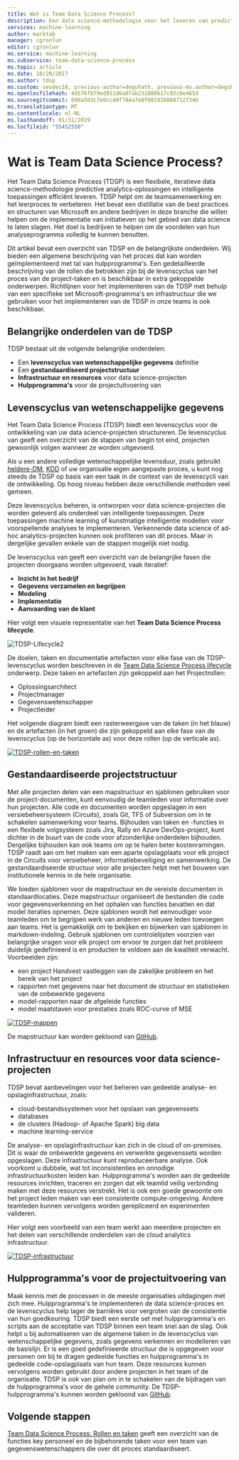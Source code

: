 ```yaml
---
title: Wat is Team Data Science Process?
description: Een data science-methodologie voor het leveren van predictive analytics-oplossingen en intelligente toepassingen biedt.
services: machine-learning
author: marktab
manager: cgronlun
editor: cgronlun
ms.service: machine-learning
ms.subservice: team-data-science-process
ms.topic: article
ms.date: 10/20/2017
ms.author: tdsp
ms.custom: seodec18, previous-author=deguhath, previous-ms.author=deguhath
ms.openlocfilehash: 4d576fb79ed931d6a07ab231888617c95c0e465d
ms.sourcegitcommit: 698a3d3c7e0cc48f784a7e8f081928888712f34b
ms.translationtype: MT
ms.contentlocale: nl-NL
ms.lasthandoff: 01/31/2019
ms.locfileid: "55452550"
---
```

# <a name="what-is-the-team-data-science-process"></a>Wat is Team Data Science Process?

Het Team Data Science Process (TDSP) is een flexibele, iteratieve data science-methodologie predictive analytics-oplossingen en intelligente toepassingen efficiënt leveren. TDSP helpt om de teamsamenwerking en het leerproces te verbeteren. Het bevat een distillatie van de best practices en structuren van Microsoft en andere bedrijven in deze branche die willen helpen om de implementatie van initiatieven op het gebied van data science te laten slagen. Het doel is bedrijven te helpen om de voordelen van hun analyseprogramma volledig te kunnen benutten.

Dit artikel bevat een overzicht van TDSP en de belangrijkste onderdelen. Wij bieden een algemene beschrijving van het proces dat kan worden geïmplementeerd met tal van hulpprogramma's. Een gedetailleerde beschrijving van de rollen die betrokken zijn bij de levenscyclus van het proces van de project-taken en is beschikbaar in extra gekoppelde onderwerpen. Richtlijnen voor het implementeren van de TDSP met behulp van een specifieke set Microsoft-programma's en infrastructuur die we gebruiken voor het implementeren van de TDSP in onze teams is ook beschikbaar.

## <a name="key-components-of-the-tdsp"></a>Belangrijke onderdelen van de TDSP

TDSP bestaat uit de volgende belangrijke onderdelen:

- Een **levenscyclus van wetenschappelijke gegevens** definitie
- Een **gestandaardiseerd projectstructuur**
- **Infrastructuur en resources** voor data science-projecten
- **Hulpprogramma's** voor de projectuitvoering van


## <a name="data-science-lifecycle"></a>Levenscyclus van wetenschappelijke gegevens

Het Team Data Science Process (TDSP) biedt een levenscyclus voor de ontwikkeling van uw data science-projecten structureren. De levenscyclus van geeft een overzicht van de stappen van begin tot eind, projecten gewoonlijk volgen wanneer ze worden uitgevoerd.

Als u een andere volledige wetenschappelijke levensduur, zoals gebruikt [heldere-DM](https://wikipedia.org/wiki/Cross_Industry_Standard_Process_for_Data_Mining), [KDD](https://wikipedia.org/wiki/Data_mining#Process) of uw organisatie eigen aangepaste proces, u kunt nog steeds de TDSP op basis van een taak in de context van de levenscycli van de ontwikkeling. Op hoog niveau hebben deze verschillende methoden veel gemeen. 

Deze levenscyclus beheren, is ontworpen voor data science-projecten die worden geleverd als onderdeel van intelligente toepassingen. Deze toepassingen machine learning of kunstmatige intelligentie modellen voor voorspellende analyses te implementeren. Verkennende data science of ad-hoc analytics-projecten kunnen ook profiteren van dit proces. Maar in dergelijke gevallen enkele van de stappen mogelijk niet nodig.    

De levenscyclus van geeft een overzicht van de belangrijke fasen die projecten doorgaans worden uitgevoerd, vaak iteratief:

* **Inzicht in het bedrijf**
* **Gegevens verzamelen en begrijpen**
* **Modeling**
* **Implementatie**
* **Aanvaarding van de klant**

Hier volgt een visuele representatie van het **Team Data Science Process lifecycle**. 

![TDSP-Lifecycle2](./media/overview/tdsp-lifecycle2.png) 

De doelen, taken en documentatie artefacten voor elke fase van de TDSP-levenscyclus worden beschreven in de [Team Data Science Process lifecycle](lifecycle.md) onderwerp. Deze taken en artefacten zijn gekoppeld aan het Projectrollen:

- Oplossingsarchitect
- Projectmanager
- Gegevenswetenschapper
- Projectleider 

Het volgende diagram biedt een rasterweergave van de taken (in het blauw) en de artefacten (in het groen) die zijn gekoppeld aan elke fase van de levenscyclus (op de horizontale as) voor deze rollen (op de verticale as). 

[ ![TDSP-rollen-en-taken](./media/overview/tdsp-tasks-by-roles.png) ](./media/overview/tdsp-tasks-by-roles.png#lightbox)

## <a name="standardized-project-structure"></a>Gestandaardiseerde projectstructuur

Met alle projecten delen van een mapstructuur en sjablonen gebruiken voor de project-documenten, kunt eenvoudig de teamleden voor informatie over hun projecten. Alle code en documenten worden opgeslagen in een versiebeheersysteem (Circuits), zoals Git, TFS of Subversion om in te schakelen samenwerking voor teams. Bijhouden van taken en -functies in een flexibele volgsysteem zoals Jira, Rally en Azure DevOps-project, kunt dichter in de buurt van de code voor afzonderlijke onderdelen bijhouden. Dergelijke bijhouden kan ook teams om op te halen beter kostenramingen. TDSP raadt aan om het maken van een aparte opslagplaats voor elk project in de Circuits voor versiebeheer, informatiebeveiliging en samenwerking. De gestandaardiseerde structuur voor alle projecten helpt met het bouwen van institutionele kennis in de hele organisatie.

We bieden sjablonen voor de mapstructuur en de vereiste documenten in standaardlocaties. Deze mapstructuur organiseert de bestanden die code voor gegevensverkenning en het ophalen van functies bevatten en dat model iteraties opnemen. Deze sjablonen wordt het eenvoudiger voor teamleden om te begrijpen werk van anderen en nieuwe leden toevoegen aan teams. Het is gemakkelijk om te bekijken en bijwerken van sjablonen in markdown-indeling. Gebruik sjablonen om controlelijsten voorzien van belangrijke vragen voor elk project om ervoor te zorgen dat het probleem duidelijk gedefinieerd is en producten te voldoen aan de kwaliteit verwacht. Voorbeelden zijn:

- een project Handvest vastleggen van de zakelijke probleem en het bereik van het project
- rapporten met gegevens naar het document de structuur en statistieken van de onbewerkte gegevens
- model-rapporten naar de afgeleide functies
- model maatstaven voor prestaties zoals ROC-curve of MSE


[ ![TDSP-mappen](./media/overview/tdsp-dir-structure.png) ](./media/overview/tdsp-dir-structure.png#lightbox)

De mapstructuur kan worden gekloond van [GitHub](https://github.com/Azure/Azure-TDSP-ProjectTemplate).

## <a name="infrastructure-and-resources-for-data-science-projects"></a>Infrastructuur en resources voor data science-projecten  

TDSP bevat aanbevelingen voor het beheren van gedeelde analyse- en opslaginfrastructuur, zoals:

- cloud-bestandssystemen voor het opslaan van gegevenssets 
- databases
- de clusters (Hadoop- of Apache Spark) big data 
- machine learning-service 

De analyse- en opslaginfrastructuur kan zich in de cloud of on-premises. Dit is waar de onbewerkte gegevens en verwerkte gegevenssets worden opgeslagen. Deze infrastructuur kunt reproduceerbare analyse. Ook voorkomt u dubbele, wat tot inconsistenties en onnodige infrastructuurkosten leiden kan. Hulpprogramma's worden aan de gedeelde resources inrichten, traceren en zorgen dat elk teamlid veilig verbinding maken met deze resources verstrekt. Het is ook een goede gewoonte om het project leden maken van een consistente compute-omgeving. Andere teamleden kunnen vervolgens worden gerepliceerd en experimenten valideren.

Hier volgt een voorbeeld van een team werkt aan meerdere projecten en het delen van verschillende onderdelen van de cloud analytics infrastructuur.

[ ![TDSP-infrastructuur](./media/overview/tdsp-analytics-infra.png) ](./media/overview/tdsp-analytics-infra.png#lightbox) 


## <a name="tools-and-utilities-for-project-execution"></a>Hulpprogramma's voor de projectuitvoering van

Maak kennis met de processen in de meeste organisaties uitdagingen met zich mee. Hulpprogramma's te implementeren de data science-proces en de levenscyclus help lager de barrières voor vergroten van de consistentie van hun goedkeuring. TDSP biedt een eerste set met hulpprogramma's en scripts aan de acceptatie van TDSP binnen een team snel aan de slag. Ook helpt u bij automatiseren van de algemene taken in de levenscyclus van wetenschappelijke gegevens, zoals gegevens verkennen en modelleren van de basislijn. Er is een goed gedefinieerde structuur die is opgegeven voor personen om bij te dragen gedeelde functies en hulpprogramma's in gedeelde code-opslagplaats van hun team. Deze resources kunnen vervolgens worden gebruikt door andere projecten in het team of de organisatie. TDSP is ook van plan om in te schakelen van de bijdragen van de hulpprogramma's voor de gehele community. De TDSP-hulpprogramma's kunnen worden gekloond van [GitHub](https://github.com/Azure/Azure-TDSP-Utilities).


## <a name="next-steps"></a>Volgende stappen

[Team Data Science Process: Rollen en taken](https://github.com/Azure/Microsoft-TDSP/blob/master/Docs/roles-tasks.md) geeft een overzicht van de functies key personeel en de bijbehorende taken voor een team van gegevenswetenschappers die over dit proces standaardiseert. 
